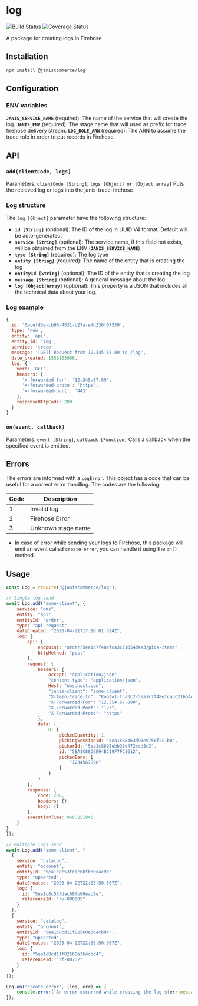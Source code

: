# log

[![Build Status](https://travis-ci.org/janis-commerce/log.svg?branch=master)](https://travis-ci.org/janis-commerce/log)
[![Coverage Status](https://coveralls.io/repos/github/janis-commerce/log/badge.svg?branch=master)](https://coveralls.io/github/janis-commerce/log?branch=master)

A package for creating logs in Firehose

## Installation
```sh
npm install @janiscommerce/log
```

## Configuration
### ENV variables
**`JANIS_SERVICE_NAME`** (required): The name of the service that will create the log.
**`JANIS_ENV`** (required): The stage name that will used as prefix for trace firehose delivery stream.
**`LOG_ROLE_ARN`** (required): The ARN to assume the trace role in order to put records in Firehose.

## API
### **`add(clientCode, logs)`**
Parameters: `clientCode [String]`, `logs [Object] or [Object array]`
Puts the recieved log or logs into the janis-trace-firehose

### Log structure
The `log [Object]` parameter have the following structure:
- **`id [String]`** (optional): The ID of the log in UUID V4 format. Default will be auto-generated.
- **`service [String]`** (optional): The service name, if this field not exists, will be obtained from the ENV (**`JANIS_SERVICE_NAME`**)
- **`type [String]`** (required): The log type
- **`entity [String]`** (required): The name of the entity that is creating the log
- **`entityId [String]`** (optional): The ID of the entity that is creating the log
- **`message [String]`** (optional): A general message about the log
- **`log [Object|Array]`** (optional): This property is a JSON that includes all the technical data about your log.

### Log example
```js
{
  id: '0acefd5e-cb90-4531-b27a-e4d236f07539',
  type: 'new',
  entity: 'api',
  entity_id: 'log',
  service: 'trace',
  message: '[GET] Request from 12.345.67.89 to /log',
  date_created: 1559103066,
  log: {
    verb: 'GET',
    headers: {
      'x-forwarded-for': '12.345.67.89',
      'x-forwarded-proto': 'https',
      'x-forwarded-port': '443'
    },
    responseHttpCode: 200
  }
}
```

### **`on(event, callback)`**
Parameters: `event [String]`, `callback [Function]`
Calls a callback when the specified event is emitted.

## Errors

The errors are informed with a `LogError`.
This object has a code that can be useful for a correct error handling.
The codes are the following:

| Code | Description                    |
|------|--------------------------------|
| 1    | Invalid log                    |
| 2    | Firehose Error                 |
| 3    | Unknown stage name             |

- In case of error while sending your logs to Firehose, this package will emit an event called `create-error`, you can handle it using the `on()` method.

## Usage
```js
const Log = require('@janiscommerce/log');

// Single log send
await Log.add('some-client', {
    service: "oms",
    entity: "api",
    entityId: "order",
    type: "api-request",
    dateCreated: "2020-04-21T17:16:01.324Z",
    log: {
        api: {
            endpoint: "order/5ea1c7f48efca3c21654d4a3/pick-items",
            httpMethod: "post"
        },
        request: {
            headers: {
                accept: "application/json",
                "content-type": "application/json",
                Host: "oms.host.com",
                "janis-client": "some-client",
                "X-Amzn-Trace-Id": "Root=1-fca3c2-5ea1c7f48efca3c21654d4a3",
                "X-Forwarded-For": "12.354.67.890",
                "X-Forwarded-Port": "123",
                "X-Forwarded-Proto": "https"
            },
            data: {
                0: {
                    pickedQuantity: 1,
                    pickingSessionId: "5ea1c88463d91e9758f2c1b8",
                    pickerId: "5ea1c8895ebb38d472ccd8c3",
                    id: "5EA1C88D6E94BC19F7FC1612",
                    pickedEans: [
                        "1234567890"
                    ]
                }
            }
        },
        response: {
            code: 200,
            headers: {},
            body: {}
        },
        executionTime: 868.251946
    }
}
});

// Multiple logs send
await Log.add('some-client', [
  {
    service: "catalog",
    entity: "account",
    entityId: "5ea1c8c53fdac68fb60eac9e",
    type: "upserted",
    dateCreated: "2020-04-22T22:03:50.507Z",
    log: {
      id: "5ea1c8c53fdac68fb60eac9e",
      referenceId: "rv-000005"
    }
  },
  {
    service: "catalog",
    entity: "account",
    entityId: "5ea1c8cd11f82560a364cbd4",
    type: "upserted",
    dateCreated: "2020-04-22T22:03:50.507Z",
    log: {
      id: "5ea1c8cd11f82560a364cbd4",
      referenceId: "rf-00752"
    }
  }
]);

Log.on('create-error', (log, err) => {
	console.error(`An error occurred while creating the log ${err.message}`);
});